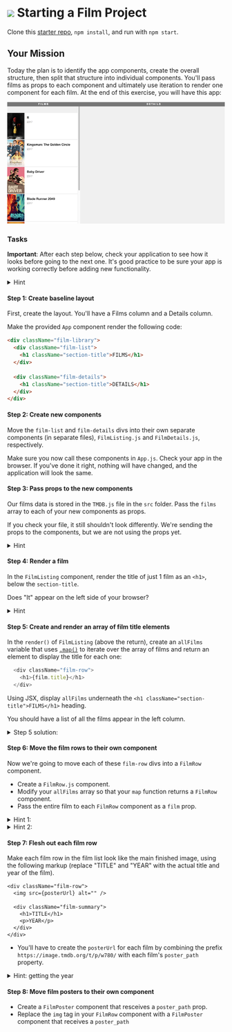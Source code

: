 # ![](https://ga-dash.s3.amazonaws.com/production/assets/logo-9f88ae6c9c3871690e33280fcf557f33.png) Starting a Film Project

Clone this [starter repo](https://github.com/WDI-SEA/react-film-starter-repo), `npm install`, and run with `npm start`.

## Your Mission

Today the plan is to identify the app components, create the overall structure, then split that structure into individual components. You'll pass films as props to each component and ultimately use iteration to render one component for each film. At the end of this exercise, you will have this app:

![](../images/film-1.png)

### Tasks

**Important**: After each step below, check your application to see how it looks before going to the next one. It's good practice to be sure your app is working correctly before adding new functionality.

<details>
  <summary>Hint</summary>
  Don't forget any <code>import</code> statements as you add more files.
</details>

#### Step 1: Create baseline layout

First, create the layout. You'll have a Films column and a Details column.

Make the provided `App` component render the following code:

```html
<div className="film-library">
  <div className="film-list">
    <h1 className="section-title">FILMS</h1>
  </div>

  <div className="film-details">
    <h1 className="section-title">DETAILS</h1>
  </div>
</div>
```

#### Step 2: Create new components

Move the `film-list` and `film-details` divs into their own separate components (in separate files), `FilmListing.js` and `FilmDetails.js`, respectively.

Make sure you now call these components in `App.js`. Check your app in the browser. If you've done it right, nothing will have changed, and the application will look the same.

#### Step 3: Pass props to the new components

Our films data is stored in the `TMDB.js` file in the `src` folder. Pass the `films` array to each of your new components as props.

If you check your file, it still shouldn't look differently. We're sending the props to the components, but we are not using the props yet.

<details>
  <summary>Hint</summary>
  For now, this step is just changing the <code>App.js</code> file to be sure it imports the film file and passes props.
  <code>
    
    import React, { Component } from 'react';
    import './App.css';
    import FilmListing from './FilmListing';
    import FilmDetails from './FilmDetails';
    import TMDB from './TMDB';
    
    class App extends Component {
      render() {
        return (
          <div className="App">
            <div className="film-library">
              <FilmListing films={TMDB.films} />
              <FilmDetails films={TMDB.films} />
            </div>
          </div>
        );
      }
    }

    export default App;
    
  </code>
</details>

#### Step 4: Render a film

In the `FilmListing` component, render the title of just 1 film as an `<h1>`, below the `section-title`.

Does "It" appear on the left side of your browser?

<details>
  <summary>Hint</summary>
  The films prop is an array, and you just want the title from the first one.
</details>


#### Step 5: Create and render an array of film title elements

In the `render()` of `FilmListing` (above the return), create an `allFilms` variable that uses [`.map()`](https://developer.mozilla.org/en-US/docs/Web/JavaScript/Reference/Global_Objects/Array/map) to iterate over the array of films and return an element to display the title for each one:

```js
  <div className="film-row">
    <h1>{film.title}</h1>
  </div>
```

Using JSX, display `allFilms` underneath the `<h1 className="section-title">FILMS</h1>` heading.

You should have a list of all the films appear in the left column.

<details>
  <summary>Step 5 solution:</summary>
  <code>
    
    render() {
      const allFilms = this.props.films.map((film) =>{
        return (
          <div className="film-row">
            <h1>{film.title}</h1>
          </div>
        )
      })
      return (
          <div className="film-list">
            <h1 className="section-title">FILMS</h1>
            {allFilms}
          </div>
      );
    }
  
  </code>
</details>

#### Step 6: Move the film rows to their own component

Now we're going to move each of these `film-row` divs into a `FilmRow` component.

* Create a `FilmRow.js` component. 
* Modify your `allFilms` array so that your `map` function returns a `FilmRow` component.
* Pass the entire film to each `FilmRow` component as a `film` prop.

<details>
  <summary>Hint 1: </summary>
  Don't forget to import <code>FilmRow</code> so you can use it in your <code>map</code> iterator.
</details>

<details>
  <summary>Hint 2: </summary>
  Inside your <code>FilmRow</code> component, <code>film</code> is now, a prop, so you'll need to access it with <code>this.props.film</code>.
  </details>

#### Step 7: Flesh out each film row

Make each film row in the film list look like the main finished image, using the following markup (replace "TITLE" and "YEAR" with the actual title and year of the film).

```
<div className="film-row">
  <img src={posterUrl} alt="" />

  <div className="film-summary">
    <h1>TITLE</h1>
    <p>YEAR</p>
  </div>
</div>
```

- You'll have to create the `posterUrl` for each film by combining the prefix `https://image.tmdb.org/t/p/w780/` with each film's `poster_path` property.

<details>
  <summary>Hint: getting the year</summary>
  You'll also have to extract the year from the <code>release_date</code> property. To do this, you could use the <code>split()</code>, <code>substring()</code> or <code>getFullYear()</code> JS method.
</details>


#### Step 8: Move film posters to their own component

* Create a `FilmPoster` component that resceives a `poster_path` prop.
* Replace the `img` tag in your `FilmRow` component with a `FilmPoster` component that receives a `poster_path`